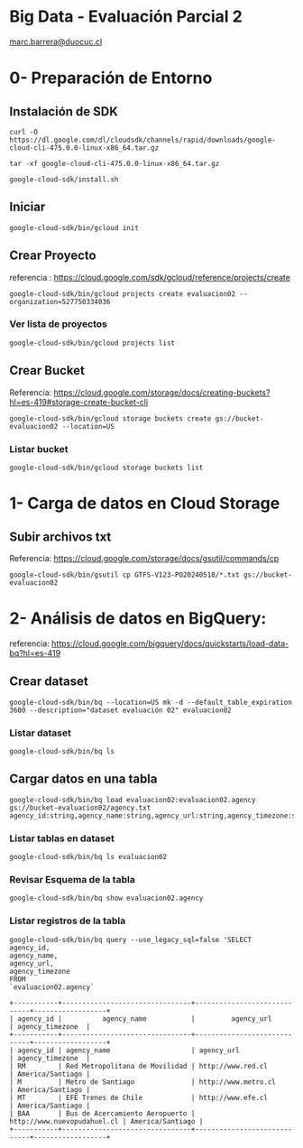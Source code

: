 # Big Data - Evaluación Parcial 2

marc.barrera@duocuc.cl

# 0- Preparación de Entorno

## Instalación de SDK

```
curl -O https://dl.google.com/dl/cloudsdk/channels/rapid/downloads/google-cloud-cli-475.0.0-linux-x86_64.tar.gz
```
```
tar -xf google-cloud-cli-475.0.0-linux-x86_64.tar.gz
```
```
google-cloud-sdk/install.sh
```

## Iniciar 

```
google-cloud-sdk/bin/gcloud init
```

## Crear Proyecto
referencia : https://cloud.google.com/sdk/gcloud/reference/projects/create
```
google-cloud-sdk/bin/gcloud projects create evaluacion02 --organization=527750334036
```

### Ver lista de proyectos
```
google-cloud-sdk/bin/gcloud projects list
```

## Crear Bucket

Referencia: https://cloud.google.com/storage/docs/creating-buckets?hl=es-419#storage-create-bucket-cli
```
google-cloud-sdk/bin/gcloud storage buckets create gs://bucket-evaluacion02 --location=US
```

### Listar bucket

```
google-cloud-sdk/bin/gcloud storage buckets list
```

# 1- Carga de datos en Cloud Storage 

## Subir archivos txt

Referencia: https://cloud.google.com/storage/docs/gsutil/commands/cp
```
google-cloud-sdk/bin/gsutil cp GTFS-V123-PO20240518/*.txt gs://bucket-evaluacion02
```

# 2- Análisis de datos en BigQuery: 

referencia: https://cloud.google.com/bigquery/docs/quickstarts/load-data-bq?hl=es-419

## Crear dataset

```
google-cloud-sdk/bin/bq --location=US mk -d --default_table_expiration 3600 --description="dataset evaluación 02" evaluacion02
```

### Listar dataset

```
google-cloud-sdk/bin/bq ls
```

## Cargar datos en una tabla

```
google-cloud-sdk/bin/bq load evaluacion02:evaluacion02.agency gs://bucket-evaluacion02/agency.txt agency_id:string,agency_name:string,agency_url:string,agency_timezone:string
```

### Listar tablas en dataset

```
google-cloud-sdk/bin/bq ls evaluacion02
```

### Revisar Esquema de la tabla
```
google-cloud-sdk/bin/bq show evaluacion02.agency
```

### Listar registros de la tabla
```
google-cloud-sdk/bin/bq query --use_legacy_sql=false 'SELECT agency_id,
agency_name,
agency_url,
agency_timezone
FROM 
`evaluacion02.agency`
```
```
+-----------+--------------------------------+-----------------------------+------------------+
| agency_id |          agency_name           |         agency_url          | agency_timezone  |
+-----------+--------------------------------+-----------------------------+------------------+
| agency_id | agency_name                    | agency_url                  | agency_timezone  |
| RM        | Red Metropolitana de Movilidad | http://www.red.cl           | America/Santiago |
| M         | Metro de Santiago              | http://www.metro.cl         | America/Santiago |
| MT        | EFE Trenes de Chile            | http://www.efe.cl           | America/Santiago |
| BAA       | Bus de Acercamiento Aeropuerto | http://www.nuevopudahuel.cl | America/Santiago |
+-----------+--------------------------------+-----------------------------+------------------+
```
